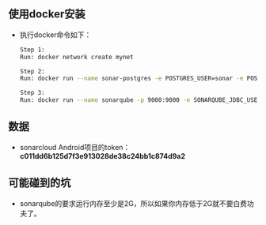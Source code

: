 ## 使用docker安装

- 执行docker命令如下：

  ``` bash
  Step 1:
  Run: docker network create mynet
  
  Step 2:
  Run: docker run --name sonar-postgres -e POSTGRES_USER=sonar -e POSTGRES_PASSWORD=sonar -d -p 5432:5432 --net mynet postgres
  
  Step 3:
  Run: docker run --name sonarqube -p 9000:9000 -e SONARQUBE_JDBC_USERNAME=sonar -e SONARQUBE_JDBC_PASSWORD=sonar -e SONARQUBE_JDBC_URL=jdbc:postgresql://sonar-postgres:5432/sonar -d --net mynet sonarqube:5.6
  ```

## 数据

- sonarcloud Android项目的token： **c011dd6b125d7f3e913028de38c24bb1c874d9a2**



## 可能碰到的坑

- sonarqube的要求运行内存至少是2G，所以如果你内存低于2G就不要白费功夫了。

